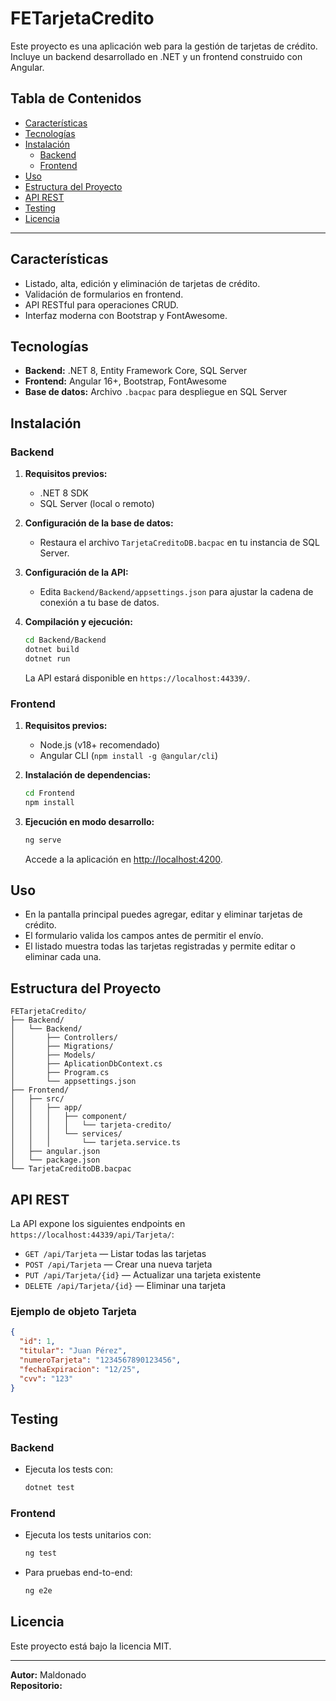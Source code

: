 # FETarjetaCredito

Este proyecto es una aplicación web para la gestión de tarjetas de crédito. Incluye un backend desarrollado en .NET y un frontend construido con Angular.

## Tabla de Contenidos

- [Características](#características)
- [Tecnologías](#tecnologías)
- [Instalación](#instalación)
  - [Backend](#backend)
  - [Frontend](#frontend)
- [Uso](#uso)
- [Estructura del Proyecto](#estructura-del-proyecto)
- [API REST](#api-rest)
- [Testing](#testing)
- [Licencia](#licencia)

---

## Características

- Listado, alta, edición y eliminación de tarjetas de crédito.
- Validación de formularios en frontend.
- API RESTful para operaciones CRUD.
- Interfaz moderna con Bootstrap y FontAwesome.

## Tecnologías

- **Backend:** .NET 8, Entity Framework Core, SQL Server
- **Frontend:** Angular 16+, Bootstrap, FontAwesome
- **Base de datos:** Archivo `.bacpac` para despliegue en SQL Server

## Instalación

### Backend

1. **Requisitos previos:**
   - .NET 8 SDK
   - SQL Server (local o remoto)

2. **Configuración de la base de datos:**
   - Restaura el archivo `TarjetaCreditoDB.bacpac` en tu instancia de SQL Server.

3. **Configuración de la API:**
   - Edita `Backend/Backend/appsettings.json` para ajustar la cadena de conexión a tu base de datos.

4. **Compilación y ejecución:**
   ```sh
   cd Backend/Backend
   dotnet build
   dotnet run
   ```
   La API estará disponible en `https://localhost:44339/`.

### Frontend

1. **Requisitos previos:**
   - Node.js (v18+ recomendado)
   - Angular CLI (`npm install -g @angular/cli`)

2. **Instalación de dependencias:**
   ```sh
   cd Frontend
   npm install
   ```

3. **Ejecución en modo desarrollo:**
   ```sh
   ng serve
   ```
   Accede a la aplicación en [http://localhost:4200](http://localhost:4200).

## Uso

- En la pantalla principal puedes agregar, editar y eliminar tarjetas de crédito.
- El formulario valida los campos antes de permitir el envío.
- El listado muestra todas las tarjetas registradas y permite editar o eliminar cada una.

## Estructura del Proyecto

```
FETarjetaCredito/
├── Backend/
│   └── Backend/
│       ├── Controllers/
│       ├── Migrations/
│       ├── Models/
│       ├── AplicationDbContext.cs
│       ├── Program.cs
│       └── appsettings.json
├── Frontend/
│   ├── src/
│   │   ├── app/
│   │   │   ├── component/
│   │   │   │   └── tarjeta-credito/
│   │   │   └── services/
│   │   │       └── tarjeta.service.ts
│   ├── angular.json
│   └── package.json
└── TarjetaCreditoDB.bacpac
```

## API REST

La API expone los siguientes endpoints en `https://localhost:44339/api/Tarjeta/`:

- `GET /api/Tarjeta` — Listar todas las tarjetas
- `POST /api/Tarjeta` — Crear una nueva tarjeta
- `PUT /api/Tarjeta/{id}` — Actualizar una tarjeta existente
- `DELETE /api/Tarjeta/{id}` — Eliminar una tarjeta

### Ejemplo de objeto Tarjeta

```json
{
  "id": 1,
  "titular": "Juan Pérez",
  "numeroTarjeta": "1234567890123456",
  "fechaExpiracion": "12/25",
  "cvv": "123"
}
```

## Testing

### Backend

- Ejecuta los tests con:
  ```sh
  dotnet test
  ```

### Frontend

- Ejecuta los tests unitarios con:
  ```sh
  ng test
  ```
- Para pruebas end-to-end:
  ```sh
  ng e2e
  ```

## Licencia

Este proyecto está bajo la licencia MIT.

---

**Autor:** Maldonado  
**Repositorio:**